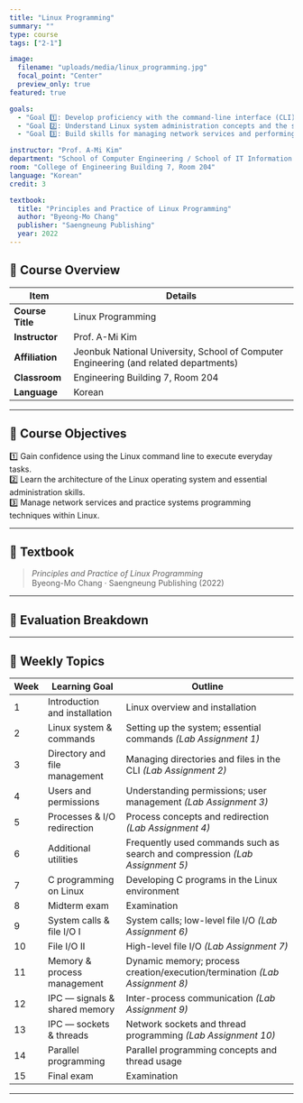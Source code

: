 ```yaml
---
title: "Linux Programming"
summary: ""
type: course
tags: ["2-1"]

image:
  filename: "uploads/media/linux_programming.jpg"
  focal_point: "Center"
  preview_only: true
featured: true

goals:
  - "Goal 1️⃣: Develop proficiency with the command-line interface (CLI) in a Linux environment."
  - "Goal 2️⃣: Understand Linux system administration concepts and the structure of the operating system."
  - "Goal 3️⃣: Build skills for managing network services and performing systems programming on Linux."

instructor: "Prof. A-Mi Kim"
department: "School of Computer Engineering / School of IT Information Engineering / School of Computer & Artificial Intelligence, JBNU"
room: "College of Engineering Building 7, Room 204"
language: "Korean"
credit: 3

textbook:
  title: "Principles and Practice of Linux Programming"
  author: "Byeong-Mo Chang"
  publisher: "Saengneung Publishing"
  year: 2022
---
```


<!--more-->

## 📘 Course Overview

| Item | Details |
|------|---------|
| **Course Title** | Linux Programming |
| **Instructor** | Prof. A-Mi Kim |
| **Affiliation** | Jeonbuk National University, School of Computer Engineering (and related departments) |
| **Classroom** | Engineering Building 7, Room 204 |
| **Language** | Korean |

---

## 🎯 Course Objectives

1️⃣ Gain confidence using the Linux command line to execute everyday tasks.  
2️⃣ Learn the architecture of the Linux operating system and essential administration skills.  
3️⃣ Manage network services and practice systems programming techniques within Linux.

---

## 📖 Textbook

> *Principles and Practice of Linux Programming*  
> Byeong-Mo Chang · Saengneung Publishing (2022)

---

## 🧮 Evaluation Breakdown

<canvas id="evaluationChart" width="400" height="400"></canvas>

<script src="https://cdn.jsdelivr.net/npm/chart.js"></script>
<script>
const ctx = document.getElementById('evaluationChart');
new Chart(ctx, {
  type: 'pie',
  data: {
    labels: ['Midterm Exam', 'Final Exam', 'Attendance', 'Assignments'],
    datasets: [{
      data: [35, 35, 10, 20],
      backgroundColor: ['#9ad0f5', '#ffb7b2', '#ffdac1', '#b5ead7'],
      borderColor: '#222',
      borderWidth: 2
    }]
  },
  options: {
    plugins: {
      legend: {
        position: 'bottom',
        labels: { color: '#ddd', font: { size: 14 } }
      }
    }
  }
});
</script>

---

## 📆 Weekly Topics

| Week | Learning Goal | Outline |
|------|---------------|---------|
| 1 | Introduction and installation | Linux overview and installation |
| 2 | Linux system & commands | Setting up the system; essential commands *(Lab Assignment 1)* |
| 3 | Directory and file management | Managing directories and files in the CLI *(Lab Assignment 2)* |
| 4 | Users and permissions | Understanding permissions; user management *(Lab Assignment 3)* |
| 5 | Processes & I/O redirection | Process concepts and redirection *(Lab Assignment 4)* |
| 6 | Additional utilities | Frequently used commands such as search and compression *(Lab Assignment 5)* |
| 7 | C programming on Linux | Developing C programs in the Linux environment |
| 8 | Midterm exam | Examination |
| 9 | System calls & file I/O I | System calls; low-level file I/O *(Lab Assignment 6)* |
| 10 | File I/O II | High-level file I/O *(Lab Assignment 7)* |
| 11 | Memory & process management | Dynamic memory; process creation/execution/termination *(Lab Assignment 8)* |
| 12 | IPC — signals & shared memory | Inter-process communication *(Lab Assignment 9)* |
| 13 | IPC — sockets & threads | Network sockets and thread programming *(Lab Assignment 10)* |
| 14 | Parallel programming | Parallel programming concepts and thread usage |
| 15 | Final exam | Examination |

---
